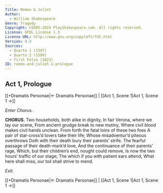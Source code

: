 ```yaml
---
Title: Romeo & Juliet
Author: 
  - William Shakespeare
Genre: Tragedy
Copyright: ©2005-2024 PlayShakespeare.com. All rights reserved.
License: GFDL License 1.3
License URL: http://www.gnu.org/copyleft/fdl.html
Version: 4.3
Sources:
  - Quarto 1 (1597)
  - Quarto 2 (1599)
  - First Folio (1623)
ID: romeo-and-juliet-1-prologue
---
```


## Act 1, Prologue
[[+Dramatis Personae|← Dramatis Personae]] | [[Act 1, Scene 1|Act 1, Scene 1 →]]


*Enter Chorus.*

**CHORUS.**
Two households, both alike in dignity,
In fair Verona, where we lay our scene,
From ancient grudge break to new mutiny,
Where civil blood makes civil hands unclean.
From forth the fatal loins of these two foes
A pair of star-cross’d lovers take their life;
Whose misadventur’d piteous overthrows
Doth with their death bury their parents’ strife.
The fearful passage of their death-mark’d love,
And the continuance of their parents’ rage,
Which, but their children’s end, nought could remove,
Is now the two hours’ traffic of our stage;
The which if you with patient ears attend,
What here shall miss, our toil shall strive to mend.


*Exit.*

[[+Dramatis Personae|← Dramatis Personae]] | [[Act 1, Scene 1|Act 1, Scene 1 →]]
